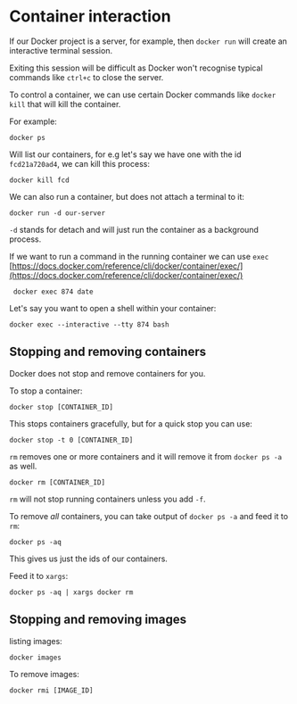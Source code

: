 # Container interaction

If our Docker project is a server, for example, then `docker run` will create an interactive terminal session.

Exiting this session will be difficult as Docker won't recognise typical commands like `ctrl+c` to close the server.

To control a container, we can use certain Docker commands like `docker kill` that will kill the container.

For example:

```console
docker ps
```

Will list our containers, for e.g let's say we have one with the id `fcd21a720ad4`, we can kill this process:

```console
docker kill fcd
```

We can also run a container, but does not attach a terminal to it:

```console
docker run -d our-server
```

`-d` stands for detach and will just run the container as a background process.

If we want to run a command in the running container we can use `exec` [https://docs.docker.com/reference/cli/docker/container/exec/](https://docs.docker.com/reference/cli/docker/container/exec/)

```console
 docker exec 874 date
```

Let's say you want to open a shell within your container:

```console
docker exec --interactive --tty 874 bash
```

## Stopping and removing containers

Docker does not stop and remove containers for you.

To stop a container:

```console
docker stop [CONTAINER_ID]
```

This stops containers gracefully, but for a quick stop you can use:

```console
docker stop -t 0 [CONTAINER_ID]
```

`rm` removes one or more containers and it will remove it from `docker ps -a` as well.

```console
docker rm [CONTAINER_ID]
```

`rm` will not stop running containers unless you add `-f`.

To remove *all* containers, you can take output of `docker ps -a` and feed it to `rm`:

```console
docker ps -aq
```

This gives us just the ids of our containers.

Feed it to `xargs`:

```console
docker ps -aq | xargs docker rm
```

## Stopping and removing images

listing images:

```console
docker images
```

To remove images:

```console
docker rmi [IMAGE_ID]
```
